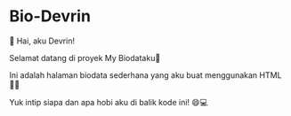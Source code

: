 # Bio-Devrin

👋 Hai, aku Devrin!

Selamat datang di proyek My Biodataku🌟

Ini adalah halaman biodata sederhana yang aku buat menggunakan HTML 🧑‍💻

Yuk intip siapa dan apa hobi aku di balik kode ini! 😄💻
